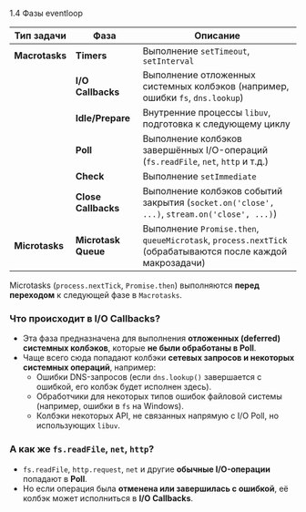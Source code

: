 1.4 Фазы eventloop

| **Тип задачи** | **Фаза**            | **Описание**                                                                                              |
|----------------|---------------------|-----------------------------------------------------------------------------------------------------------|
| **Macrotasks** | **Timers**          | Выполнение `setTimeout`, `setInterval`                                                                    |
|                | **I/O Callbacks**   | Выполнение отложенных системных колбэков (например, ошибки `fs`, `dns.lookup`)                            |
|                | **Idle/Prepare**    | Внутренние процессы `libuv`, подготовка к следующему циклу                                                |
|                | **Poll**            | Выполнение колбэков завершённых I/O-операций (`fs.readFile`, `net`, `http` и т.д.)                        |
|                | **Check**           | Выполнение `setImmediate`                                                                                 |
|                | **Close Callbacks** | Выполнение колбэков событий закрытия (`socket.on('close', ...)`, `stream.on('close', ...)`)               |
| **Microtasks** | **Microtask Queue** | Выполнение `Promise.then`, `queueMicrotask`, `process.nextTick` (обрабатываются после каждой макрозадачи) |

Microtasks (`process.nextTick`, `Promise.then`) выполняются **перед переходом** к следующей фазе в `Macrotasks`.

### Что происходит в **I/O Callbacks**?

- Эта фаза предназначена для выполнения **отложенных (deferred) системных колбэков**, которые **не были обработаны в
  Poll**.
- Чаще всего сюда попадают колбэки **сетевых запросов и некоторых системных операций**, например:
    - Ошибки DNS-запросов (если `dns.lookup()` завершается с ошибкой, его колбэк будет исполнен здесь).
    - Обработчики для некоторых типов ошибок файловой системы (например, ошибки в `fs` на Windows).
    - Колбэки некоторых API, не связанных напрямую с I/O Poll, но использующих `libuv`.

### А как же `fs.readFile`, `net`, `http`?

- `fs.readFile`, `http.request`, `net` и другие **обычные I/O-операции** попадают в **Poll**.
- Но если операция была **отменена или завершилась с ошибкой**, её колбэк может исполниться в **I/O Callbacks**.




